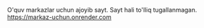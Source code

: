 O'quv markazlar uchun ajoyib sayt.
Sayt hali to'lliq tugallanmagan.
https://markaz-uchun.onrender.com
